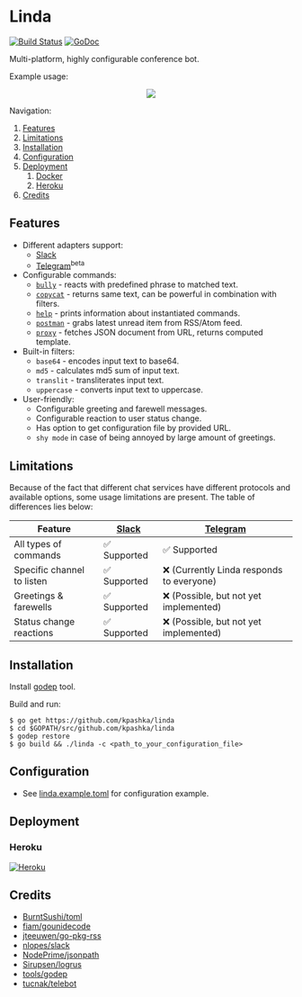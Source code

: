 # Linda

[![Build Status](https://travis-ci.org/kpashka/linda.svg?branch=master)](https://travis-ci.org/kpashka/linda) [![GoDoc](https://godoc.org/github.com/kpashka/linda?status.svg)](https://godoc.org/github.com/kpashka/linda)

Multi-platform, highly configurable conference bot.

Example usage:

<p align="center">
	<img src="http://i.imgur.com/cDKo8FA.png">
</p>

Navigation:

1. [Features](#features)
1. [Limitations](#limitations)
1. [Installation](#installation)
1. [Configuration](#configuration)
1. [Deployment](#deployment)
	1. [Docker](#docker)
	1. [Heroku](#heroku)
1. [Credits](#credits)

## Features

* Different adapters support:
	* [Slack](https://api.slack.com/bot-users)
	* [Telegram](https://core.telegram.org/bots/api)<sup>beta</sup> 
* Configurable commands:
	* [`bully`](commands/bully) - reacts with predefined phrase to matched text.
	* [`copycat`](commands/copycat) - returns same text, can be powerful in combination with filters.
	* [`help`](commands/help) - prints information about instantiated commands.
	* [`postman`](commands/postman) - grabs latest unread item from RSS/Atom feed.
	* [`proxy`](commands/proxy) - fetches JSON document from URL, returns computed template.
* Built-in filters:
	* `base64` - encodes input text to base64.
	* `md5` - calculates md5 sum of input text.
	* `translit` - transliterates input text.
	* `uppercase` - converts input text to uppercase.
* User-friendly:
	* Configurable greeting and farewell messages.
	* Configurable reaction to user status change.
	* Has option to get configuration file by provided URL.
	* `shy mode` in case of being annoyed by large amount of greetings.

## Limitations

Because of the fact that different chat services have different protocols and available options, some usage limitations are present. The table of differences lies below:

| Feature                               | [Slack](https://api.slack.com/bot-users) | [Telegram](https://core.telegram.org/bots/api) |
| ------------------------------------- | ---------------------------------------- | ---------------------------------------------- |
| All types of commands                 | :white_check_mark: Supported             | :white_check_mark: Supported                   |
| Specific channel to listen            | :white_check_mark: Supported             | :x: (Currently Linda responds to everyone)     |
| Greetings & farewells                 | :white_check_mark: Supported             | :x: (Possible, but not yet implemented)        |
| Status change reactions               | :white_check_mark: Supported             | :x: (Possible, but not yet implemented)        |

## Installation

Install [godep](https://github.com/tools/godep) tool.

Build and run:

	$ go get https://github.com/kpashka/linda
	$ cd $GOPATH/src/github.com/kpashka/linda
	$ godep restore
	$ go build && ./linda -c <path_to_your_configuration_file>

## Configuration

* See [linda.example.toml](linda.example.toml) for configuration example.

## Deployment

### Heroku

[![Heroku](https://www.herokucdn.com/deploy/button.png)](https://heroku.com/deploy?template=https://github.com/kpashka/linda)

## Credits

* [BurntSushi/toml](https://github.com/BurntSushi/toml)
* [fiam/gounidecode](https://github.com/fiam/gounidecode)
* [jteeuwen/go-pkg-rss](https://github.com/jteeuwen/go-pkg-rss)
* [nlopes/slack](https://github.com/nlopes/slack)
* [NodePrime/jsonpath](https://github.com/NodePrime/jsonpath)
* [Sirupsen/logrus](https://github.com/Sirupsen/logrus)
* [tools/godep](https://github.com/tools/godep)
* [tucnak/telebot](https://github.com/tucnak/telebot)
